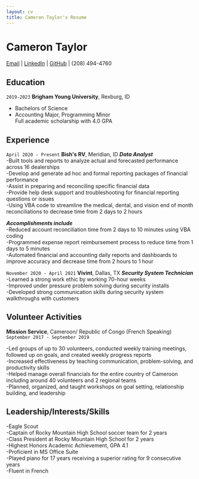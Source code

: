 ```yaml
---
layout: cv
title: Cameron Taylor's Resume
---
```

# Cameron Taylor

<div id="webaddress">
<a href="cameron.macneil.taylor@gmail.com ">Email</a>
| <a href="www.linkedin.com/in/cameron macneil taylor">LinkedIn</a>
| <a href="https://github.com/acctg-analyst">GitHub</a>
|  (208) 494-4760
</div>

<!-- https://www.monique.tech/the-art-of-markdown -->

## Education

`2019-2023`
__Brigham Young University__, Rexburg, ID
- Bachelors of Science  
- Accounting Major, Programming Minor <br>
Full academic scholarship with 4.0 GPA

## Experience

`April 2020 - Present`
__Bish's RV__, Meridian, ID
__*Data Analyst*__ <br>
-Built tools and reports to analyze actual and forecasted performance across 16 dealerships <br>
-Develop and generate ad hoc and formal reporting packages of financial performance <br>
-Assist in preparing and reconciling specific financial data <br>
-Provide help desk support and troubleshooting for financial reporting questions or issues <br>
-Using VBA code to streamline the medical, dental, and vision end of month reconciliations to decrease time from 2 days to 2 hours <br>

__*Accomplishments include*__ <br>
-Reduced account reconciliation time from 2 days to 10 minutes using VBA coding <br>
-Programmed expense report reimbursement process to reduce time from 1 days to 5 minutes <br>
-Automated financial and accounting daily reports and dashboards to improve accuracy and decrease time from 2 hours to 1 hour <br>

`November 2020 - April 2021`
__Vivint__, Dallas, TX
__*Security System Technician*__ <br>
-Learned a strong work ethic by working 70-hour weeks <br>
-Improved under pressure problem solving during security installs <br>
-Developed strong communication skills during security system walkthroughs with customers <br>

## Volunteer Activities
__Mission Service__, Cameroon/ Republic of Congo (French Speaking)
`September 2017 - September 2019`

-Led groups of up to 30 volunteers, conducted weekly training meetings, followed up on goals, and created weekly progress reports <br>
-Increased effectiveness by teaching communication, problem-solving, and productivity skills <br>
-Helped manage overall financials for the entire country of Cameroon including around 40 volunteers and 2 regional teams <br>
-Planned, organized, and taught workshops on goal setting, relationship building, and leadership <br>

## Leadership/Interests/Skills


-Eagle Scout <br>
-Captain of Rocky Mountain High School soccer team for 2 years <br>
-Class President at Rocky Mountain High School for 2 years <br>
-Highest Honors Academic Achievement, GPA 4.1 <br>
-Proficient in MS Office Suite <br>
-Played piano for 17 years receiving a superior rating for 9 consecutive years <br>
-Fluent in French <br>



<!-- ### Footer

Last updated: May 2013 -->


